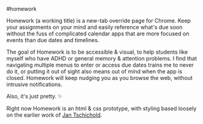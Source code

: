 #homework

Homework (a working title) is a new-tab override page for Chrome. Keep your assignments on your mind and easily reference what's due soon without the fuss of complicated calendar apps that are more focused on events than due dates and timelines.

The goal of Homework is to be accessible & visual, to help students like myself who have ADHD or general memory & attention problems. I find that navigating multiple menus to enter or access due dates trains me to never do it, or putting it out of sight also means out of mind when the app is closed. Homework will keep nudging you as you browse the web, without intrusive notifications.

Also, it's just pretty. :sparkles:

Right now Homework is an html & css prototype, with styling based loosely on the earlier work of [Jan Tschichold](https://en.wikipedia.org/wiki/Jan_Tschichold).